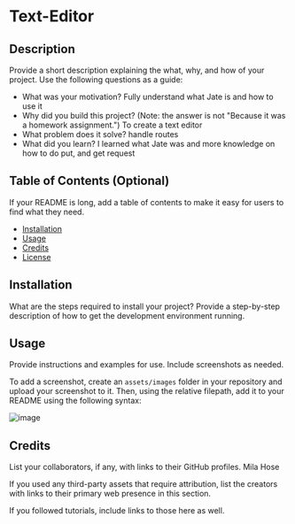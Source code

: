 # Text-Editor

## Description

Provide a short description explaining the what, why, and how of your project. Use the following questions as a guide:

- What was your motivation? Fully understand what Jate is and how to use it
- Why did you build this project? (Note: the answer is not "Because it was a homework assignment.") To create a text editor 
- What problem does it solve? handle routes 
- What did you learn? I learned what Jate was and more knowledge on how to do put, and get request

## Table of Contents (Optional)

If your README is long, add a table of contents to make it easy for users to find what they need.

- [Installation](#installation)
- [Usage](#usage)
- [Credits](#credits)
- [License](#license)

## Installation

What are the steps required to install your project? Provide a step-by-step description of how to get the development environment running.

## Usage

Provide instructions and examples for use. Include screenshots as needed.

To add a screenshot, create an `assets/images` folder in your repository and upload your screenshot to it. Then, using the relative filepath, add it to your README using the following syntax:

![image](https://github.com/KCGSWAGG/Text-Editor/assets/129568159/53bfc74d-b323-4f8e-a0e2-9bc13a2f97ca)

## Credits

List your collaborators, if any, with links to their GitHub profiles.
Mila Hose

If you used any third-party assets that require attribution, list the creators with links to their primary web presence in this section.

If you followed tutorials, include links to those here as well.
